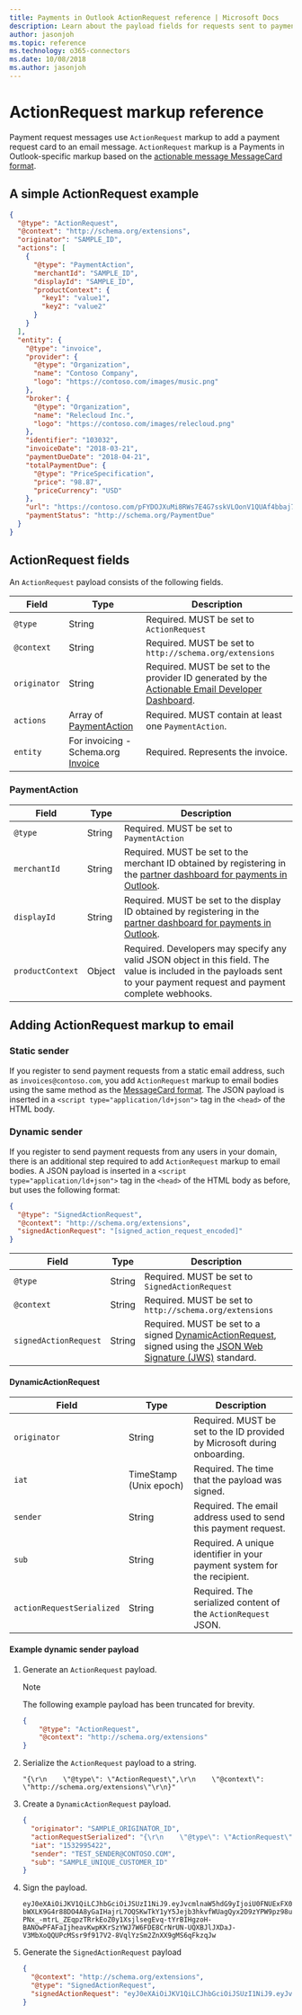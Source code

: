 ```yaml
---
title: Payments in Outlook ActionRequest reference | Microsoft Docs
description: Learn about the payload fields for requests sent to payment webhooks by Outlook
author: jasonjoh
ms.topic: reference
ms.technology: o365-connectors
ms.date: 10/08/2018
ms.author: jasonjoh
---
```


# ActionRequest markup reference

Payment request messages use `ActionRequest` markup to add a payment request card to an email message. `ActionRequest` markup is a Payments in Outlook-specific markup based on the [actionable message MessageCard format](../actionable-messages/message-card-reference.md).

## A simple ActionRequest example

```json
{
  "@type": "ActionRequest",
  "@context": "http://schema.org/extensions",
  "originator": "SAMPLE_ID",
  "actions": [
    {
      "@type": "PaymentAction",
      "merchantId": "SAMPLE_ID",
      "displayId": "SAMPLE_ID",
      "productContext": {
        "key1": "value1",
        "key2": "value2"
      }
    }
  ],
  "entity": {
    "@type": "invoice",
    "provider": {
      "@type": "Organization",
      "name": "Contoso Company",
      "logo": "https://contoso.com/images/music.png"
    },
    "broker": {
      "@type": "Organization",
      "name": "Relecloud Inc.",
      "logo": "https://contoso.com/images/relecloud.png"
    },
    "identifier": "103032",
    "invoiceDate": "2018-03-21",
    "paymentDueDate": "2018-04-21",
    "totalPaymentDue": {
      "@type": "PriceSpecification",
      "price": "98.87",
      "priceCurrency": "USD"
    },
    "url": "https://contoso.com/pFYDOJXuMi8RWs7E4G7sskVLOonV1QUAf4bbaj7S?utm_source=outlookpay",
    "paymentStatus": "http://schema.org/PaymentDue"
  }
}
```

## ActionRequest fields

An `ActionRequest` payload consists of the following fields.

| Field | Type | Description |
|-------|------|-------------|
| `@type` | String | Required. MUST be set to `ActionRequest` |
| `@context` | String | Required. MUST be set to `http://schema.org/extensions` |
| `originator` | String | Required. MUST be set to the provider ID generated by the [Actionable Email Developer Dashboard](../actionable-messages/actionable-email-dev-dashboard.md). |
| `actions` | Array of [PaymentAction](#paymentaction) | Required. MUST contain at least one `PaymentAction`. |
| `entity` | For invoicing - Schema.org [Invoice](https://schema.org/Invoice) | Required. Represents the invoice. |

### PaymentAction

| Field | Type | Description |
|-------|------|-------------|
| `@type` | String | Required. MUST be set to `PaymentAction` |
| `merchantId` | String | Required. MUST be set to the merchant ID obtained by registering in the [partner dashboard for payments in Outlook](partner-dashboard.md). |
| `displayId` | String | Required. MUST be set to the display ID obtained by registering in the [partner dashboard for payments in Outlook](partner-dashboard.md). |
| `productContext` | Object | Required. Developers may specify any valid JSON object in this field. The value is included in the payloads sent to your payment request and payment complete webhooks. |

## Adding ActionRequest markup to email

### Static sender

If you register to send payment requests from a static email address, such as `invoices@contoso.com`, you add `ActionRequest` markup to email bodies using the same method as the [MessageCard format](../actionable-messages/message-card-reference.md). The JSON payload is inserted in a `<script type="application/ld+json">` tag in the `<head>` of the HTML body.

### Dynamic sender

If you register to send payment requests from any users in your domain, there is an additional step required to add `ActionRequest` markup to email bodies. A JSON payload is inserted in a `<script type="application/ld+json">` tag in the `<head>` of the HTML body as before, but uses the following format:

```json
{
  "@type": "SignedActionRequest",
  "@context": "http://schema.org/extensions",
  "signedActionRequest": "[signed_action_request_encoded]"
}
```

| Field | Type | Description |
|-------|------|-------------|
| `@type` | String | Required. MUST be set to `SignedActionRequest` |
| `@context` | String | Required. MUST be set to `http://schema.org/extensions` |
| `signedActionRequest` | String | Required. MUST be set to a signed [DynamicActionRequest](#dynamicactionrequest), signed using the [JSON Web Signature (JWS)](https://tools.ietf.org/html/rfc7515) standard. |

#### DynamicActionRequest

| Field | Type | Description |
|-------|------|-------------|
| `originator` | String | Required. MUST be set to the ID provided by Microsoft during onboarding. |
| `iat` | TimeStamp (Unix epoch) | Required. The time that the payload was signed. |
| `sender` | String | Required. The email address used to send this payment request. |
| `sub` | String | Required. A unique identifier in your payment system for the recipient. |
| `actionRequestSerialized` | String | Required. The serialized content of the `ActionRequest` JSON. |

#### Example dynamic sender payload

1. Generate an `ActionRequest` payload.

    > [!NOTE]
    > The following example payload has been truncated for brevity.

    ```json
    {
        "@type": "ActionRequest",
        "@context": "http://schema.org/extensions"
    }
    ```

1. Serialize the `ActionRequest` payload to a string.

    ```text
    "{\r\n    \"@type\": \"ActionRequest\",\r\n    \"@context\": \"http://schema.org/extensions\"\r\n}"
    ```

1. Create a `DynamicActionRequest` payload.

    ```json
    {
      "originator": "SAMPLE_ORIGINATOR_ID",
      "actionRequestSerialized": "{\r\n    \"@type\": \"ActionRequest\",\r\n    \"@context\": \"http://schema.org/extensions\"\r\n}",
      "iat": "1532995422",
      "sender": "TEST_SENDER@CONTOSO.COM",
      "sub": "SAMPLE_UNIQUE_CUSTOMER_ID"
    }
    ```

1. Sign the payload.

    ```text
    eyJ0eXAiOiJKV1QiLCJhbGciOiJSUzI1NiJ9.eyJvcmlnaW5hdG9yIjoiU0FNUExFX09SSUdJTkFUT1JfSUQiLCJhY3Rpb25SZXF1ZXN0U2VyaWFsaXplZCI6IntcclxuICAgIFwiQHR5cGVcIjogXCJBY3Rpb25SZXF1ZXN0XCIsXHJcbiAgICBcIkBjb250ZXh0XCI6IFwiaHR0cDovL3NjaGVtYS5vcmcvZXh0ZW5zaW9uc1wiXHJcbn0iLCJpYXQiOiIxNTMyOTk1NDIyIiwic2VuZGVyIjoiVEVTVF9TRU5ERVJAQ09OVE9TTy5DT00iLCJzdWIiOiJTQU1QTEVfVU5JUVVFX0NVU1RPTUVSX0lEIiwiZXhwIjoxNTMyOTk5MDIyLCJuYmYiOjE1MzI5OTU0MjJ9.Ogr4V3nLsTSeZmrcsV0p0RkGRiZO_sGQ8-bWXLK9G4r88DO4A8yGaIHajrL7OQSKwTkY1yY5Jejb3hkvfWUagQyx2D9zYPW9pz98uR2fB42qvImMWrdngES7C41if4Qfj0r5Q4kAdCkGmBdvQlvdZ1pT0vZ1c3vRImd9mo65W2yvnB3ctwlTfGNmdq6cidUXZ-PNx_-mtrL_ZEqpzTRrkEoZ0y1XsjlsegEvq-tYrBIHgzoH-BANOwPFAFaIjheavKwpKKrSzYWJ7W6FDE8CrNrUN-UQXBJlJXDaJ-V3MbXoQQUPcMSsr9f917V2-8VqlYzSm2ZnXX9gMS6qFkzqJw
    ```

1. Generate the `SignedActionRequest` payload

    ```json
    {
      "@context": "http://schema.org/extensions",
      "@type": "SignedActionRequest",
      "signedActionRequest": "eyJ0eXAiOiJKV1QiLCJhbGciOiJSUzI1NiJ9.eyJvcmlnaW5hdG9yIjoiU0FNUExFX09SSUdJTkFUT1JfSUQiLCJhY3Rpb25SZXF1ZXN0U2VyaWFsaXplZCI6IntcclxuICAgIFwiQHR5cGVcIjogXCJBY3Rpb25SZXF1ZXN0XCIsXHJcbiAgICBcIkBjb250ZXh0XCI6IFwiaHR0cDovL3NjaGVtYS5vcmcvZXh0ZW5zaW9uc1wiXHJcbn0iLCJpYXQiOiIxNTMyOTk1NDIyIiwic2VuZGVyIjoiVEVTVF9TRU5ERVJAQ09OVE9TTy5DT00iLCJzdWIiOiJTQU1QTEVfVU5JUVVFX0NVU1RPTUVSX0lEIiwiZXhwIjoxNTMyOTk5MDIyLCJuYmYiOjE1MzI5OTU0MjJ9.Ogr4V3nLsTSeZmrcsV0p0RkGRiZO_sGQ8-bWXLK9G4r88DO4A8yGaIHajrL7OQSKwTkY1yY5Jejb3hkvfWUagQyx2D9zYPW9pz98uR2fB42qvImMWrdngES7C41if4Qfj0r5Q4kAdCkGmBdvQlvdZ1pT0vZ1c3vRImd9mo65W2yvnB3ctwlTfGNmdq6cidUXZ-PNx_-mtrL_ZEqpzTRrkEoZ0y1XsjlsegEvq-tYrBIHgzoH-BANOwPFAFaIjheavKwpKKrSzYWJ7W6FDE8CrNrUN-UQXBJlJXDaJ-V3MbXoQQUPcMSsr9f917V2-8VqlYzSm2ZnXX9gMS6qFkzqJw"
    }
    ```